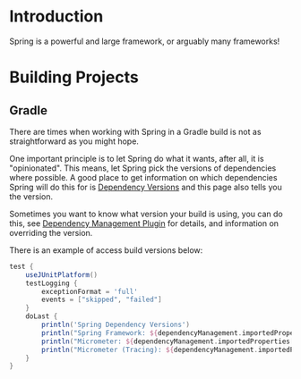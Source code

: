 # Introduction
Spring is a powerful and large framework, or arguably many frameworks!

# Building Projects

## Gradle
There are times when working with Spring in a Gradle build is not as straightforward as you might hope.

One important principle is to let Spring do what it wants, after all, it is "opinionated". This means, let Spring pick the versions of dependencies where possible. A good place to get information on which dependencies Spring will do this for is [Dependency Versions](https://docs.spring.io/spring-boot/docs/current/reference/html/dependency-versions.html#appendix.dependency-versions) and this page also tells you the version.

Sometimes you want to know what version your build is using, you can do this, see [Dependency Management Plugin](https://docs.spring.io/dependency-management-plugin/docs/current/reference/html/#accessing-properties) for details, and information on overriding the version.

There is an example of access build versions below:

```groovy
test {
    useJUnitPlatform()
    testLogging {
        exceptionFormat = 'full'
        events = ["skipped", "failed"]
    }
    doLast {
        println('Spring Dependency Versions')
        println("Spring Framework: ${dependencyManagement.importedProperties['spring-framework.version']}")
        println("Micrometer: ${dependencyManagement.importedProperties['micrometer.version']}")
        println("Micrometer (Tracing): ${dependencyManagement.importedProperties['micrometer-tracing.version']}")
    }
}
```
